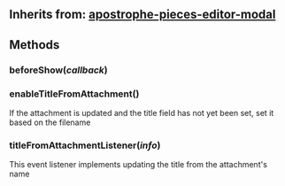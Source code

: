 ## Inherits from: [apostrophe-pieces-editor-modal](../apostrophe-pieces/browser-apostrophe-pieces-editor-modal.md)

## Methods
### beforeShow(*callback*)

### enableTitleFromAttachment()
If the attachment is updated and the title field has not yet been set,
set it based on the filename
### titleFromAttachmentListener(*info*)
This event listener implements updating the title from the attachment's name
